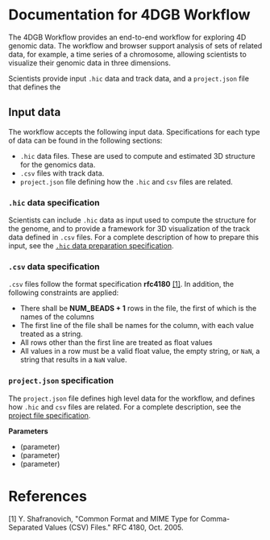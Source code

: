 # Documentation for 4DGB Workflow

The 4DGB Workflow provides an end-to-end workflow  for exploring 4D genomic data. The workflow and browser support analysis of sets of related data, for example, a time series of a chromosome, allowing scientists to visualize their genomic data in three dimensions.

Scientists provide input ``.hic`` data and track data, and a ``project.json`` file that defines the 

## Input data

The workflow accepts the following input data. Specifications for each type of data can be found in the following sections:

- ``.hic`` data files. These are used to compute and estimated 3D structure for the genomics data. 
- ``.csv`` files with track data.
- ``project.json`` file defining how the ``.hic`` and ``csv`` files are related.

### ``.hic`` data specification

Scientists can include ``.hic`` data as input used to compute the structure for the genome, and to provide a framework for 3D visualization of the track data defined in ``.csv`` files. For a complete description of how to prepare this input, see the [``.hic`` data preparation specification](hic_input.md).


### ``.csv`` data specification

``.csv`` files follow the format specification **rfc4180** [[1]](#1). In addition, the following constraints are applied:

- There shall be **NUM_BEADS + 1** rows in the file, the first of which is the names of the columns
- The first line of the file shall be names for the column, with each value treated as a string.
- All rows other than the first line are treated as float values 
- All values in a row must be a valid float value, the empty string, or ``NaN``, a string that results in a ``NaN`` value. 

### ``project.json`` specification

The ``project.json`` file defines high level data for the workflow, and defines how ``.hic`` and ``csv`` files are related. For a complete description, see the [project file specification](project.md).

**Parameters**
- (parameter) 
- (parameter) 
- (parameter) 

# References

[1] Y. Shafranovich, "Common Format and MIME Type for Comma-Separated Values (CSV) Files." RFC 4180, Oct. 2005. <a id="1"></a> 



